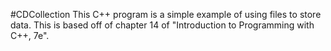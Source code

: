 #CDCollection
This C++ program is a simple example of using files to store data. This is based
off of chapter 14 of "Introduction to Programming with C++, 7e".
